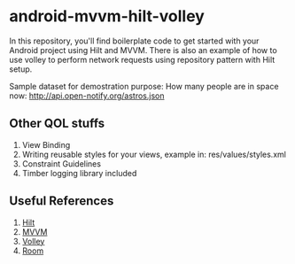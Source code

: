 # android-mvvm-hilt-volley

In this repository, you'll find boilerplate code to get started with your Android project using Hilt and MVVM. There is also an example of how to use volley to perform network requests using repository pattern with Hilt setup.

Sample dataset for demostration purpose: How many people are in space now:
http://api.open-notify.org/astros.json


## Other QOL stuffs
1. View Binding
2. Writing reusable styles for your views, example in: res/values/styles.xml
3. Constraint Guidelines
4. Timber logging library included

## Useful References 
1. [Hilt](https://developer.android.com/training/dependency-injection/hilt-android)
2. [MVVM](https://developer.android.com/topic/architecture)
3. [Volley](https://google.github.io/volley/)
4. [Room](https://developer.android.com/training/data-storage/room) 